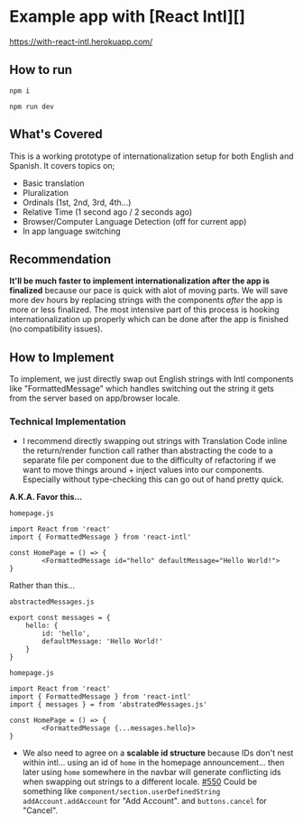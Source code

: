 # Example app with [React Intl][]
https://with-react-intl.herokuapp.com/

## How to run

`npm i`

`npm run dev`

## What's Covered

This is a working prototype of internationalization setup for both English and Spanish. It covers topics on;

- Basic translation
- Pluralization
- Ordinals (1st, 2nd, 3rd, 4th...)
- Relative Time (1 second ago / 2 seconds ago)
- Browser/Computer Language Detection (off for current app)
- In app language switching

## Recommendation
**It'll be much faster to implement internationalization after the app is finalized** because our pace is quick with alot of moving parts. We will save more dev hours by replacing strings with the components _after_ the app is more or less finalized. The most intensive part of this process is hooking internationalization up properly which can be done after the app is finished (no compatibility issues).

## How to Implement

To implement, we just directly swap out English strings with Intl components like "FormattedMessage" which handles switching out the string it gets from the server based on app/browser locale.

### Technical Implementation
- I recommend directly swapping out strings with Translation Code inline the return/render function call rather than abstracting the code to a separate file per component due to the difficulty of refactoring if we want to move things around + inject values into our components. Especially without type-checking this can go out of hand pretty quick.

**A.K.A. Favor this...**

`homepage.js`

```
import React from 'react'
import { FormattedMessage } from 'react-intl'

const HomePage = () => {
        <FormattedMessage id="hello" defaultMessage="Hello World!">
}
```

Rather than this...

`abstractedMessages.js`

```
export const messages = {
    hello: {
        id: 'hello',
        defaultMessage: 'Hello World!'
    }
}

```

`homepage.js`

```
import React from 'react'
import { FormattedMessage } from 'react-intl'
import { messages } = from 'abstratedMessages.js'

const HomePage = () => {
        <FormattedMessage {...messages.hello}>
}
```

- We also need to agree on a **scalable id structure** because IDs don't nest within intl... using an id of `home` in the homepage announcement... then later using `home` somewhere in the navbar will generate conflicting ids when swapping out strings to a different locale. [#550](https://github.com/formatjs/react-intl/issues/550) Could be something like `component/section.userDefinedString` `addAccount.addAccount` for "Add Account". and `buttons.cancel` for "Cancel".
